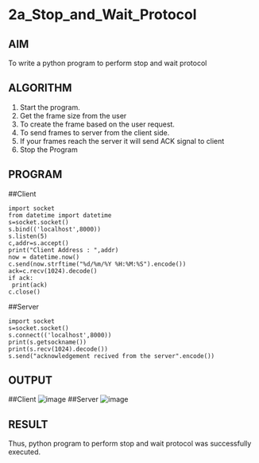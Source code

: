 # 2a_Stop_and_Wait_Protocol
## AIM 
To write a python program to perform stop and wait protocol
## ALGORITHM
1. Start the program.
2. Get the frame size from the user
3. To create the frame based on the user request.
4. To send frames to server from the client side.
5. If your frames reach the server it will send ACK signal to client
6. Stop the Program
## PROGRAM
##Client
```
import socket
from datetime import datetime
s=socket.socket()
s.bind(('localhost',8000))
s.listen(5)
c,addr=s.accept()
print("Client Address : ",addr)
now = datetime.now()
c.send(now.strftime("%d/%m/%Y %H:%M:%S").encode())
ack=c.recv(1024).decode()
if ack:
 print(ack)
c.close()
```
##Server
```
import socket
s=socket.socket()
s.connect(('localhost',8000))
print(s.getsockname())
print(s.recv(1024).decode())
s.send("acknowledgement recived from the server".encode())
```
## OUTPUT
##Client
![image](https://github.com/ramanpiritha/2a_Stop_and_Wait_Protocol/assets/147084116/b2599c5f-5b36-4149-a54d-d276029e68a4)
##Server
![image](https://github.com/ramanpiritha/2a_Stop_and_Wait_Protocol/assets/147084116/db48a412-3650-465f-b180-7b40a6135258)


## RESULT
Thus, python program to perform stop and wait protocol was successfully executed.
